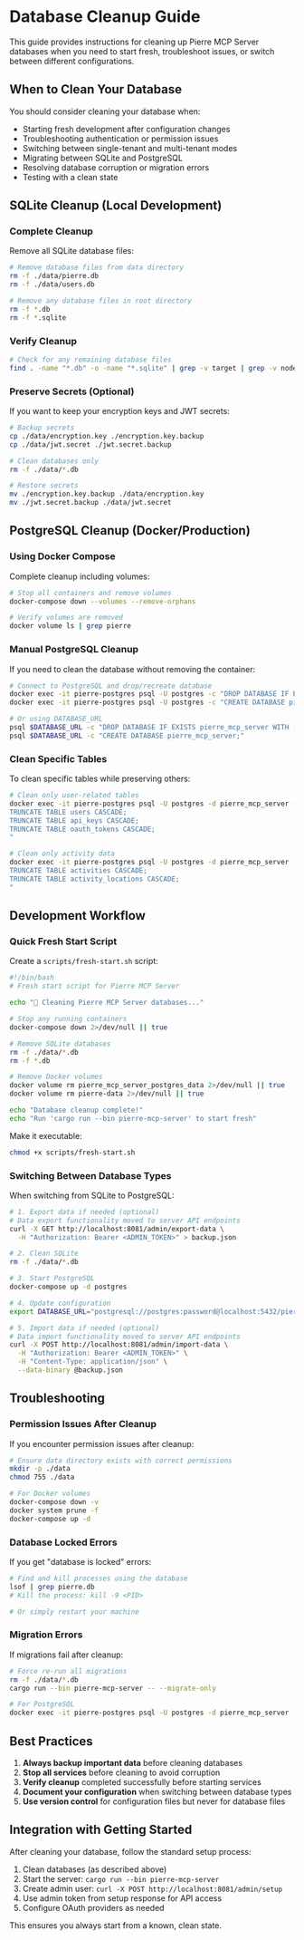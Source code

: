 # Database Cleanup Guide

This guide provides instructions for cleaning up Pierre MCP Server databases when you need to start fresh, troubleshoot issues, or switch between different configurations.

## When to Clean Your Database

You should consider cleaning your database when:
- Starting fresh development after configuration changes
- Troubleshooting authentication or permission issues
- Switching between single-tenant and multi-tenant modes
- Migrating between SQLite and PostgreSQL
- Resolving database corruption or migration errors
- Testing with a clean state

## SQLite Cleanup (Local Development)

### Complete Cleanup

Remove all SQLite database files:

```bash
# Remove database files from data directory
rm -f ./data/pierre.db
rm -f ./data/users.db

# Remove any database files in root directory
rm -f *.db
rm -f *.sqlite
```

### Verify Cleanup

```bash
# Check for any remaining database files
find . -name "*.db" -o -name "*.sqlite" | grep -v target | grep -v node_modules
```

### Preserve Secrets (Optional)

If you want to keep your encryption keys and JWT secrets:

```bash
# Backup secrets
cp ./data/encryption.key ./encryption.key.backup
cp ./data/jwt.secret ./jwt.secret.backup

# Clean databases only
rm -f ./data/*.db

# Restore secrets
mv ./encryption.key.backup ./data/encryption.key
mv ./jwt.secret.backup ./data/jwt.secret
```

## PostgreSQL Cleanup (Docker/Production)

### Using Docker Compose

Complete cleanup including volumes:

```bash
# Stop all containers and remove volumes
docker-compose down --volumes --remove-orphans

# Verify volumes are removed
docker volume ls | grep pierre
```

### Manual PostgreSQL Cleanup

If you need to clean the database without removing the container:

```bash
# Connect to PostgreSQL and drop/recreate database
docker exec -it pierre-postgres psql -U postgres -c "DROP DATABASE IF EXISTS pierre_mcp_server;"
docker exec -it pierre-postgres psql -U postgres -c "CREATE DATABASE pierre_mcp_server;"

# Or using DATABASE_URL
psql $DATABASE_URL -c "DROP DATABASE IF EXISTS pierre_mcp_server WITH (FORCE);"
psql $DATABASE_URL -c "CREATE DATABASE pierre_mcp_server;"
```

### Clean Specific Tables

To clean specific tables while preserving others:

```bash
# Clean only user-related tables
docker exec -it pierre-postgres psql -U postgres -d pierre_mcp_server -c "
TRUNCATE TABLE users CASCADE;
TRUNCATE TABLE api_keys CASCADE;
TRUNCATE TABLE oauth_tokens CASCADE;
"

# Clean only activity data
docker exec -it pierre-postgres psql -U postgres -d pierre_mcp_server -c "
TRUNCATE TABLE activities CASCADE;
TRUNCATE TABLE activity_locations CASCADE;
"
```

## Development Workflow

### Quick Fresh Start Script

Create a `scripts/fresh-start.sh` script:

```bash
#!/bin/bash
# Fresh start script for Pierre MCP Server

echo "🧹 Cleaning Pierre MCP Server databases..."

# Stop any running containers
docker-compose down 2>/dev/null || true

# Remove SQLite databases
rm -f ./data/*.db
rm -f *.db

# Remove Docker volumes
docker volume rm pierre_mcp_server_postgres_data 2>/dev/null || true
docker volume rm pierre-data 2>/dev/null || true

echo "Database cleanup complete!"
echo "Run 'cargo run --bin pierre-mcp-server' to start fresh"
```

Make it executable:

```bash
chmod +x scripts/fresh-start.sh
```

### Switching Between Database Types

When switching from SQLite to PostgreSQL:

```bash
# 1. Export data if needed (optional)
# Data export functionality moved to server API endpoints
curl -X GET http://localhost:8081/admin/export-data \
  -H "Authorization: Bearer <ADMIN_TOKEN>" > backup.json

# 2. Clean SQLite
rm -f ./data/*.db

# 3. Start PostgreSQL
docker-compose up -d postgres

# 4. Update configuration
export DATABASE_URL="postgresql://postgres:password@localhost:5432/pierre_mcp_server"

# 5. Import data if needed (optional)
# Data import functionality moved to server API endpoints
curl -X POST http://localhost:8081/admin/import-data \
  -H "Authorization: Bearer <ADMIN_TOKEN>" \
  -H "Content-Type: application/json" \
  --data-binary @backup.json
```

## Troubleshooting

### Permission Issues After Cleanup

If you encounter permission issues after cleanup:

```bash
# Ensure data directory exists with correct permissions
mkdir -p ./data
chmod 755 ./data

# For Docker volumes
docker-compose down -v
docker system prune -f
docker-compose up -d
```

### Database Locked Errors

If you get "database is locked" errors:

```bash
# Find and kill processes using the database
lsof | grep pierre.db
# Kill the process: kill -9 <PID>

# Or simply restart your machine
```

### Migration Errors

If migrations fail after cleanup:

```bash
# Force re-run all migrations
rm -f ./data/*.db
cargo run --bin pierre-mcp-server -- --migrate-only

# For PostgreSQL
docker exec -it pierre-postgres psql -U postgres -d pierre_mcp_server -c "DROP SCHEMA public CASCADE; CREATE SCHEMA public;"
```

## Best Practices

1. **Always backup important data** before cleaning databases
2. **Stop all services** before cleaning to avoid corruption
3. **Verify cleanup** completed successfully before starting services
4. **Document your configuration** when switching between database types
5. **Use version control** for configuration files but never for database files

## Integration with Getting Started

After cleaning your database, follow the standard setup process:

1. Clean databases (as described above)
2. Start the server: `cargo run --bin pierre-mcp-server`
3. Create admin user: `curl -X POST http://localhost:8081/admin/setup`
4. Use admin token from setup response for API access
5. Configure OAuth providers as needed

This ensures you always start from a known, clean state.